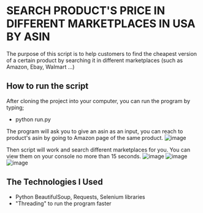 # SEARCH PRODUCT'S PRICE IN DIFFERENT MARKETPLACES IN USA BY ASIN
The purpose of this script is to help customers to find the cheapest version of a certain product by searching it in different marketplaces (such as Amazon, Ebay, Walmart ...)

## How to run the script
After cloning the project into your computer, you can run the program by typing;
- python run.py

The program will ask you to give an asin as an input, you can reach to product's asin by going to Amazon page of the same product.
![image](https://user-images.githubusercontent.com/53555551/186204636-04af7fd5-549f-48df-9fdf-842d2065ad7e.png)

Then script will work and search different marketplaces for you. You can view them on your console no more than 15 seconds.
![image](https://user-images.githubusercontent.com/53555551/186205373-f018250e-bc46-41d9-bd1e-9ca9ae08ee38.png)
![image](https://user-images.githubusercontent.com/53555551/186205409-6fde8583-733c-4ae4-8d6c-ba26f06b141e.png)
![image](https://user-images.githubusercontent.com/53555551/186205448-4f720de1-de55-4861-8738-0852c31d3278.png)

## The Technologies I Used
- Python BeautifulSoup, Requests, Selenium libraries
- "Threading" to run the program faster
